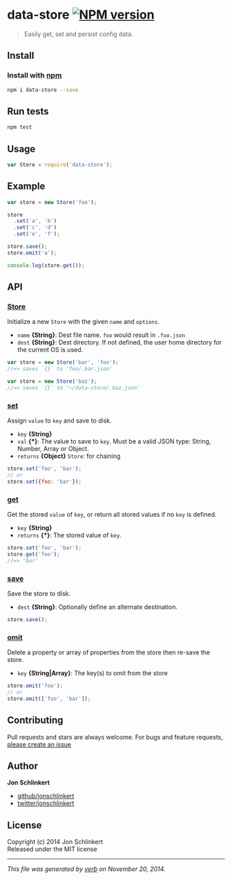 # data-store [![NPM version](https://badge.fury.io/js/data-store.svg)](http://badge.fury.io/js/data-store)

> Easily get, set and persist config data.

## Install
### Install with [npm](npmjs.org)

```bash
npm i data-store --save
```

## Run tests

```bash
npm test
```

## Usage

```js
var Store = require('data-store');
```

## Example

```js
var store = new Store('foo');

store
  .set('a', 'b')
  .set('c', 'd')
  .set('e', 'f');

store.save();
store.omit('a');

console.log(store.get());
```

## API
### [Store](index.js#L32)

Initialize a new `Store` with the given `name` and `options`.

* `name` **{String}**: Dest file name. `foo` would result in `.foo.json`    
* `dest` **{String}**: Dest directory. If not defined, the user home directory for the current OS is used.    

```js
var store = new Store('bar', 'foo');
//=> saves `{}` to 'foo/.bar.json'

var store = new Store('baz');
//=> saves `{}` to '~/data-store/.baz.json'
```

### [set](index.js#L54)

Assign `value` to `key` and save to disk.

* `key` **{String}**    
* `val` **{*}**: The value to save to `key`. Must be a valid JSON type: String, Number, Array or Object.    
* `returns` **{Object}** `Store`: for chaining  

```js
store.set('foo', 'bar');
// or
store.set({foo: 'bar'});
```

### [get](index.js#L84)

Get the stored `value` of `key`, or return all stored values if no `key` is defined.

* `key` **{String}**    
* `returns` **{*}**: The stored value of `key`.  

```js
store.set('foo', 'bar');
store.get('foo');
//=> 'bar'
```

### [save](index.js#L101)

Save the store to disk.

* `dest` **{String}**: Optionally define an alternate destination.    

```js
store.save();
```

### [omit](index.js#L119)

Delete a property or array of properties from the store then re-save the store.

* `key` **{String|Array}**: The key(s) to omit from the store    

```js
store.omit('foo');
// or
store.omit(['foo', 'bar']);
```


## Contributing
Pull requests and stars are always welcome. For bugs and feature requests, [please create an issue](https://github.com/jonschlinkert/data-store/issues)

## Author

**Jon Schlinkert**
 
+ [github/jonschlinkert](https://github.com/jonschlinkert)
+ [twitter/jonschlinkert](http://twitter.com/jonschlinkert) 

## License
Copyright (c) 2014 Jon Schlinkert  
Released under the MIT license

***

_This file was generated by [verb](https://github.com/assemble/verb) on November 20, 2014._